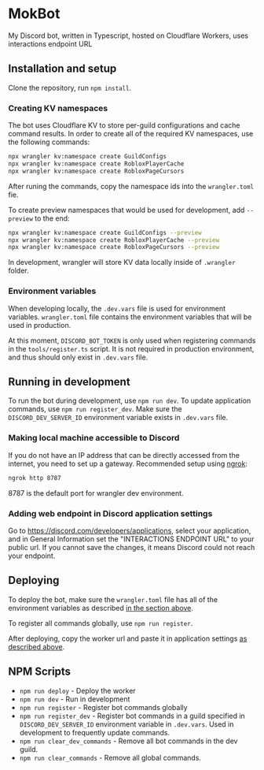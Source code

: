 # MokBot
My Discord bot, written in Typescript, hosted on Cloudflare Workers, uses interactions endpoint URL

## Installation and setup
Clone the repository, run `npm install`.

### Creating KV namespaces
The bot uses Cloudflare KV to store per-guild configurations and cache command results.
In order to create all of the required KV namespaces, use the following commands:
```bash
npx wrangler kv:namespace create GuildConfigs
npx wrangler kv:namespace create RobloxPlayerCache
npx wrangler kv:namespace create RobloxPageCursors
```
After runing the commands, copy the namespace ids into the `wrangler.toml` fie.

To create preview namespaces that would be used for development, add `--preview` to the end:
```bash
npx wrangler kv:namespace create GuildConfigs --preview
npx wrangler kv:namespace create RobloxPlayerCache --preview
npx wrangler kv:namespace create RobloxPageCursors --preview
```
In development, wrangler will store KV data locally inside of `.wrangler` folder.

### Environment variables
When developing locally, the `.dev.vars` file is used for environment variables.
`wrangler.toml` file contains the environment variables that will be used in production.

At this moment, `DISCORD_BOT_TOKEN` is only used when registering commands in the `tools/register.ts` script. It is not required in production environment, and thus should only exist in `.dev.vars` file.

## Running in development
To run the bot during development, use `npm run dev`. To update application commands, use `npm run register_dev`. Make sure the `DISCORD_DEV_SERVER_ID` environment variable exists in `.dev.vars` file.

### Making local machine accessible to Discord
If you do not have an IP address that can be directly accessed from the internet, you need to set up a gateway. Recommended setup using [ngrok](https://ngrok.com):
```bash
ngrok http 8787
```
8787 is the default port for wrangler dev environment.

### Adding web endpoint in Discord application settings
Go to https://discord.com/developers/applications, select your application, and in General Information set the "INTERACTIONS ENDPOINT URL" to your public url. If you cannot save the changes, it means Discord could not reach your endpoint.

## Deploying
To deploy the bot, make sure the `wrangler.toml` file has all of the environment variables as described [in the section above](#environment-variables).

To register all commands globally, use `npm run register`.

After deploying, copy the worker url and paste it in application settings [as described above](#adding-web-endpoint-in-discord-application-settings).

## NPM Scripts
* `npm run deploy` - Deploy the worker
* `npm run dev` - Run in development
* `npm run register` - Register bot commands globally
* `npm run register_dev` - Register bot commands in a guild specified in `DISCORD_DEV_SERVER_ID` environment variable in `.dev.vars`. Used in development to frequently update commands.
* `npm run clear_dev_commands` - Remove all bot commands in the dev guild.
* `npm run clear_commands` - Remove all global commands.
